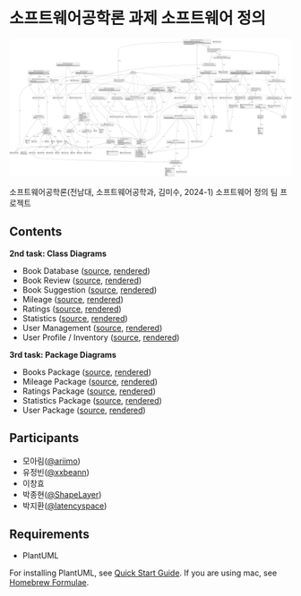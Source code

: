 # 소프트웨어공학론 과제 소프트웨어 정의

![](./.github/total.png)  

소프트웨어공학론(전남대, 소프트웨어공학과, 김미수, 2024-1) 소프트웨어 정의 팀 프로젝트

## Contents

**2nd task: Class Diagrams**
* Book Database ([source](./src/classes/BookDatabase.puml), [rendered](./rendered/classes/BookDatabase.png))
* Book Review ([source](./src/classes/BookReview.puml), [rendered](./rendered/classes/BookReview.png))
* Book Suggestion ([source](./src/classes/BookSuggestion.puml), [rendered](./rendered/classes/BookSuggestion.png))
* Mileage ([source](./src/classes/Mileage.puml), [rendered](./rendered/classes/Mileage.png))
* Ratings ([source](./src/classes/Ratings.puml), [rendered](./rendered/classes/Ratings.png))
* Statistics ([source](./src/classes/Statistics.puml), [rendered](./rendered/classes/Statistics.png))
* User Management ([source](./src/classes/UserManagement.puml), [rendered](./rendered/classes/UserManagement.png))
* User Profile / Inventory ([source](./src/classes/UserProfileInventory.puml), [rendered](./rendered/classes/UserProfileInventory.png))

**3rd task: Package Diagrams**
* Books Package ([source](./src/packages/Books.puml), [rendered](./rendered/packages/Books.png))
* Mileage Package ([source](./src/packages/Books.puml), [rendered](./rendered/packages/Mileage.png))
* Ratings Package ([source](./src/packages/Ratings.puml), [rendered](./rendered/packages/Ratings.png))
* Statistics Package ([source](./src/packages/Statistics.puml), [rendered](./rendered/packages/Statistics.png))
* User Package ([source](./src/packages/User.puml), [rendered](./rendered/packages/User.png))

## Participants

* 모아림([@ariimo](https://github.com/ariimo))
* 유정빈([@xxbeann](https://github.com/xxbeann))
* 이창효
* 박종현([@ShapeLayer](https://github.com/ShapeLayer))
* 박지환([@latencyspace](https://github.com/latencyspace))

## Requirements

* PlantUML

For installing PlantUML, see [Quick Start Guide](https://plantuml.com/en/starting). If you are using mac, see [Homebrew Formulae](https://formulae.brew.sh/formula/plantuml).
